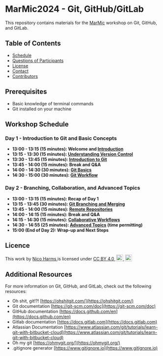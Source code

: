 # MarMic2024 - Git, GitHub/GitLab

This repository contains materials for the [MarMic](https://marmic.mpg.de/) workshop on Git, GitHub, and GitLab.

## Table of Contents
- [Schedule](#schedule)
- [Questions of Participants](#questions-of-participants)
- [License](#license)
- [Contact](#contact)
- [Contributors](#contributors)

## Prerequisites
- Basic knowledge of terminal commands
- Git installed on your machine

## Workshop Schedule

### Day 1 - Introduction to Git and Basic Concepts

- **13:00 - 13:15 (15 minutes): Welcome and [Introduction](workshop/01_Introduction.md)**
- **13:15 - 13:30 (15 minutes): [Understanding Version Control](workshop/02_Understanding%20Version%20Control.md)**
- **13:30 - 13:45 (15 minutes): [Introduction to Git](workshop/03_Introduction%20to%20Git.md)**
- **13:45 - 14:00 (15 minutes): Break and Q&A**
- **14:00 - 14:30 (30 minutes): [Git Basics](workshop/04_Git%20Basics.md)**
- **14:30 - 15:00 (30 minutes): [Git Workflow](workshop/05_Git%20Workflow.md)**

### Day 2 - Branching, Collaboration, and Advanced Topics

- **13:00 - 13:15 (15 minutes): Recap of Day 1**
- **13:15 - 13:45 (30 minutes): [Git Branching and Merging](workshop/06_Git%20Branching%20and%20merging.md)**
- **13:45 - 14:00 (15 minutes): [Remote Repositories](workshop/07_Remote%20Repositories.md)**
- **14:00 - 14:15 (15 minutes): Break and Q&A**
- **14:15 - 14:30 (15 minutes): [Collaborative Workflows](workshop/08_Collaborative%20Workflows.md)**
- **14:30 - 14:55 (25 minutes): [Advanced Topics](workshop/09_Advanced%20Topics.md) (time permitting)**
- **15:00 (End of Day 2): Wrap-up and Next Steps**

## Licence

<p xmlns:cc="http://creativecommons.org/ns#" >
    This work by 
    <a rel="cc:attributionURL dct:creator" property="cc:attributionName" href="https://me.nicoharms.de">
    Nico Harms
    </a>
    is licensed under 
    <a href="http://creativecommons.org/licenses/by/4.0/?ref=chooser-v1" target="_blank" rel="license noopener noreferrer" style="display:inline-block;">
        CC BY 4.0
        <img style="height:22px!important;margin-left:3px;vertical-align:text-bottom;" src="https://mirrors.creativecommons.org/presskit/icons/cc.svg?ref=chooser-v1">
        <img style="height:22px!important;margin-left:3px;vertical-align:text-bottom;" src="https://mirrors.creativecommons.org/presskit/icons/by.svg?ref=chooser-v1">
    </a>
</p>

## Additional Resources

For more information on Git, GitHub, and GitLab, check out the following resources:

- Oh shit, git!?! [https://ohshitgit.com/](https://ohshitgit.com/)
- Git documentation [https://git-scm.com/doc](https://git-scm.com/doc)
- GitHub documentation [https://docs.github.com/en](https://docs.github.com/en)
- Gitlab documentation [https://docs.gitlab.com](https://docs.gitlab.com)
- Atlassian Documentation [https://www.atlassian.com/git/tutorials/learn-git-with-bitbucket-cloud](https://www.atlassian.com/git/tutorials/learn-git-with-bitbucket-cloud)
- Oh my git [https://ohmygit.org/](https://ohmygit.org/)
- .gitignore generator [https://www.gitignore.io](https://www.gitignore.io)
